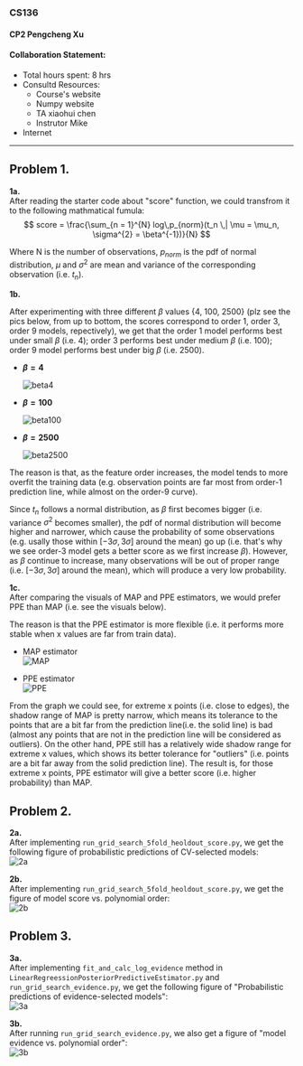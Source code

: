 ### CS136   
#### CP2 Pengcheng Xu  
#### Collaboration Statement:  

- Total hours spent: 8 hrs
- Consultd Resources:  
	- Course's website
	- Numpy website
	- TA xiaohui chen
	- Instrutor Mike
- Internet

---
<div style="page-break-after: always;"> </div>

**Problem 1.**
---
**1a.**  
After reading the starter code about "score" function, we could transfrom it to the following mathmatical fumula:  
$$ score = \frac{\sum_{n = 1}^{N} log\,p_{norm}(t_n \,| \mu = \mu_n, \sigma^{2} = \beta^{-1})}{N} $$

Where N is the number of observations, $p_{norm}$ is the pdf of normal distribution, $\mu$ and $\sigma^{2}$ are mean and variance of the corresponding observation (i.e. $t_n$).  

**1b.**  

After experimenting with three different $\beta$ values {4, 100, 2500} (plz see the pics below, from up to bottom, the scores correspond to order 1, order 3, order 9 models, repectively), we get that the order 1 model performs best under small $\beta$ (i.e. 4); order 3 performs best under medium $\beta$ (i.e. 100); order 9 model performs best under big $\beta$ (i.e. 2500). 
 
 - **$\beta = 4$**  
 
   ![beta4](/Users/peng/Desktop/CS136/CPs/CP2/pics/1b_beta=4.jpg)
 - **$\beta = 100$**  
 
   ![beta100](/Users/peng/Desktop/CS136/CPs/CP2/pics/1b_beta=100.jpg)
 - **$\beta = 2500$**  
 
   ![beta2500](/Users/peng/Desktop/CS136/CPs/CP2/pics/1b_beta=2500.jpg)

 
The reason is that, as the feature order increases, the model tends to more overfit the training data (e.g. observation points are far most from order-1 prediction line, while almost on the order-9 curve).  

Since $t_{n}$ follows a normal distribution, as $\beta$ first becomes bigger (i.e. variance $\sigma^{2}$ becomes smaller), the pdf of normal distribution will become higher and narrower, which cause the probability of some observations (e.g. usally those within $[-3\sigma, 3\sigma]$ around the mean) go up (i.e. that's why we see order-3 model gets a better score as we first increase $\beta$). However, as $\beta$ continue to increase, many observations will be out of proper range (i.e. $[-3\sigma, 3\sigma]$ around the mean), which will produce a very low probability.

**1c.**  
After comparing the visuals of MAP and PPE estimators, we would prefer PPE than MAP (i.e. see the visuals below).

The reason is that the PPE estimator is more flexible (i.e. it performs more stable when x values are far from train data).  

- MAP estimator  
![MAP](/Users/peng/Desktop/CS136/CPs/CP2/pics/q1_MAP.jpg)

- PPE estimator  
![PPE](/Users/peng/Desktop/CS136/CPs/CP2/pics/q1_PPE.jpg)
	
From the graph we could see, for extreme x points (i.e. close to edges), the shadow range of MAP is pretty narrow, which means its tolerance to the points that are a bit far from the prediction line(i.e. the solid line) is bad (almost any points that are not in the prediction line will be considered as outliers). On the other hand, PPE still has a relatively wide shadow range for extreme x values, which shows its better tolerance for "outliers" (i.e. points are a bit far away from the solid prediction line). The result is, for those extreme x points, PPE estimator will give a better score (i.e. higher probability) than MAP. 

<div style="page-break-after: always;"> </div>

**Problem 2.**
---
**2a.**  
After implementing `run_grid_search_5fold_heoldout_score.py`, we get the following figure of probabilistic predictions of CV-selected models:  
![2a](/Users/peng/Desktop/CS136/CPs/CP2/pics/2a.png)

**2b.**  
After implementing `run_grid_search_5fold_heoldout_score.py`, we get the figure of model score vs. polynomial order:  
![2b](/Users/peng/Desktop/CS136/CPs/CP2/pics/2b.png)

<div style="page-break-after: always;"> </div>

**Problem 3.**
---
**3a.**  
After implementing `fit_and_calc_log_evidence` method in `LinearRegreessionPosteriorPredictiveEstimator.py` and `run_grid_search_evidence.py`, we get the following figure of "Probabilistic predictions of evidence-selected models":  
![3a](/Users/peng/Desktop/CS136/CPs/CP2/pics/3a.png)

**3b.**   
After running `run_grid_search_evidence.py`, we also get a figure of "model evidence vs. polynomial order":  
![3b](/Users/peng/Desktop/CS136/CPs/CP2/pics/3b.png)